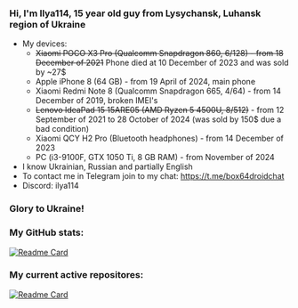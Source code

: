 ### Hi, I'm Ilya114, 15 year old guy from Lysychansk, Luhansk region of Ukraine 

- My devices:
  - ~~Xiaomi POCO X3 Pro (Qualcomm Snapdragon 860, 6/128) - from 18 December of 2021~~ Phone died at 10 December of 2023 and was sold by ~27$
  - Apple iPhone 8 (64 GB) - from 19 April of 2024, main phone
  - Xiaomi Redmi Note 8 (Qualcomm Snapdragon 665, 4/64) - from 14 December of 2019, broken IMEI's
  - ~~Lenovo IdeaPad 15 15ARE05 (AMD Ryzen 5 4500U, 8/512)~~ - from 12 September of 2021 to 28 October of 2024 (was sold by 150$ due a bad condition)
  - Xiaomi QCY H2 Pro (Bluetooth headphones) - from 14 December of 2023
  - PC (i3-9100F, GTX 1050 Ti, 8 GB RAM) - from November of 2024
- I know Ukrainian, Russian and partially English
- To contact me in Telegram join to my chat: https://t.me/box64droidchat
- Discord: ilya114

### Glory to Ukraine!

### My GitHub stats:
[![Readme Card](https://github-readme-stats.vercel.app/api?username=Ilya114&theme=dark&border_color=FFFFFF&show_icons=true&hide_title=true)](https://github.com/anuraghazra/github-readme-stats)

### My current active repositores:
[![Readme Card](https://github-readme-stats.vercel.app/api/pin?username=Ilya114&repo=Box64Droid&theme=dark&border_color=FFFFFF)](https://github.com/Ilya114/Box64Droid)
